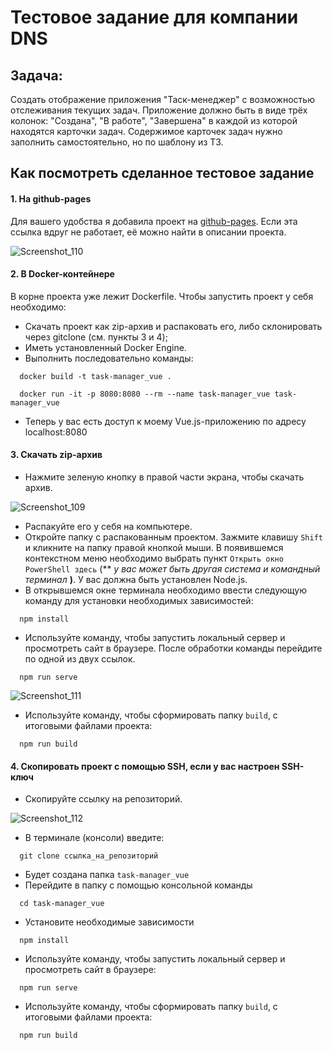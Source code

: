 # Тестовое задание для компании DNS 

## Задача:

Создать отображение приложения "Таск-менеджер" с возможностью отслеживания текущих задач. Приложение должно быть в виде трёх колонок: "Создана", "В работе", "Завершена" в каждой из которой находятся карточки задач. Содержимое карточек задач нужно заполнить самостоятельно, но по шаблону из ТЗ. 

## Как посмотреть сделанное тестовое задание

#### 1. На github-pages

Для вашего удобства я добавила проект на [github-pages](https://anninka.github.io/task-manager_vue/). Если эта ссылка вдруг не работает, её можно найти в описании проекта. 

![Screenshot_110](https://user-images.githubusercontent.com/99465025/225335344-ceb4176f-e85b-41cb-a91d-9968ee25a17e.png)

#### 2. В Docker-контейнере

В корне проекта уже лежит Dockerfile. Чтобы запустить проект у себя необходимо:
- Скачать проект как zip-архив и распаковать его, либо склонировать через gitclone (см. пункты 3 и 4);
- Иметь установленный Docker Engine.
- Выполнить последовательно команды:
```
  docker build -t task-manager_vue .
```

```
  docker run -it -p 8080:8080 --rm --name task-manager_vue task-manager_vue
```
- Теперь у вас есть доступ к моему Vue.js-приложению по адресу localhost:8080

#### 3. Скачать zip-архив

- Нажмите зеленую кнопку в правой части экрана, чтобы скачать архив.

![Screenshot_109](https://user-images.githubusercontent.com/99465025/225335656-19e92c28-ac46-4308-817c-1f0fce0d7e8f.png)

- Распакуйте его у себя на компьютере.
- Откройте папку с распакованным проектом. Зажмите клавишу `Shift` и кликните на папку правой кнопкой мыши. В появившемся контекстном меню необходимо выбрать пункт `Открыть окно PowerShell здесь` (** *у вас может быть другая система и командный терминал* **)**. У вас должна быть установлен Node.js.
- В открывшемся окне терминала необходимо ввести следующую команду для установки необходимых зависимостей: 
```
  npm install
```

- Используйте команду, чтобы запустить локальный сервер и просмотреть сайт в браузере. После обработки команды перейдите по одной из двух ссылок.
```
  npm run serve
```
![Screenshot_111](https://user-images.githubusercontent.com/99465025/225336039-d97d6eb7-9d77-482d-8c39-9fe429d6e1a6.png)

- Используйте команду, чтобы сформировать папку `build`, с итоговыми файлами проекта:
```
  npm run build
```

#### 4. Скопировать проект с помощью SSH, если у вас настроен SSH-ключ

- Скопируйте ссылку на репозиторий.

![Screenshot_112](https://user-images.githubusercontent.com/99465025/225336763-63cda9f3-eec6-420d-bb1c-3adb6ac71384.png)

- В терминале (консоли) введите: 
```
  git clone ссылка_на_репозиторий
```

- Будет создана папка `task-manager_vue`
- Перейдите в папку с помощью консольной команды 
```
  cd task-manager_vue
```

- Установите необходимые зависимости 
```
  npm install
```

- Используйте команду, чтобы запустить локальный сервер и просмотреть сайт в браузере:
```
  npm run serve
```

- Используйте команду, чтобы сформировать папку `build`, с итоговыми файлами проекта:
```
  npm run build
```
